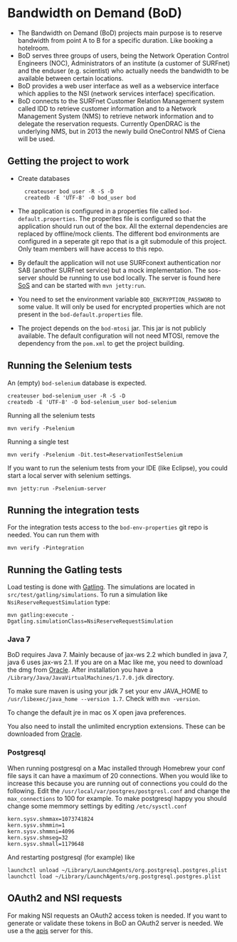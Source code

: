 # Bandwidth on Demand (BoD) #

* The Bandwidth on Demand (BoD) projects main purpose is to reserve
  bandwidth from point A to B for a specific duration. Like booking a
  hotelroom.
* BoD serves three groups of users, being the Network Operation
  Control Engineers (NOC), Administrators of an institute (a customer
  of SURFnet) and the enduser (e.g. scientist) who actually needs the
  bandwidth to be available between certain locations.
* BoD provides a web user interface as well as a webservice interface
  which applies to the NSI (network services interface) specification.
* BoD connects to the SURFnet Customer Relation Management system
  called IDD to retrieve customer information and to a Network
  Management System (NMS) to retrieve network information and to
  delegate the reservation requests. Currently OpenDRAC is the
  underlying NMS, but in 2013 the newly build OneControl NMS of Ciena
  will be used.

## Getting the project to work ##

* Create databases

        createuser bod_user -R -S -D
        createdb -E 'UTF-8' -O bod_user bod

* The application is configured in a properties file called
  `bod-default.properties`. The properites file is configured so that
  the application should run out of the box. All the external
  dependencies are replaced by offline/mock clients. The different bod
  environments are configured in a seperate git repo that is a git
  submodule of this project. Only team members will have access to
  this repo.
* By default the application will not use SURFconext authentication
  nor SAB (another SURFnet service) but a mock implementation. The
  sos-server should be running to use bod locally. The server is found
  here [SoS][sos] and can be started with `mvn jetty:run`.
* You need to set the environment variable `BOD_ENCRYPTION_PASSWORD`
  to some value. It will only be used for encrypted properties which
  are not present in the `bod-default.properties` file.
* The project depends on the `bod-mtosi` jar. This jar is not publicly
  available. The default configuration will not need MTOSI, remove the
  dependency from the `pom.xml` to get the project building.

## Running the Selenium tests ##

An (empty) `bod-selenium` database is expected.

    createuser bod-selenium_user -R -S -D
    createdb -E 'UTF-8' -O bod-selenium_user bod-selenium

Running all the selenium tests

    mvn verify -Pselenium

Running a single test

    mvn verify -Pselenium -Dit.test=ReservationTestSelenium

If you want to run the selenium tests from your IDE (like Eclipse),
you could start a local server with selenium settings.

    mvn jetty:run -Pselenium-server

## Running the integration tests ##

For the integration tests access to the `bod-env-properties` git repo
is needed. You can run them with

    mvn verify -Pintegration

## Running the Gatling tests ##

Load testing is done with [Gatling][gatling]. The simulations are
located in `src/test/gatling/simulations`.  To run a simulation like
`NsiReserveRequestSimulation` type:

    mvn gatling:execute -Dgatling.simulationClass=NsiReserveRequestSimulation

### Java 7 ###

BoD requires Java 7. Mainly because of jax-ws 2.2 which bundled in
java 7, java 6 uses jax-ws 2.1. If you are on a Mac like me, you need
to download the dmg from
[Oracle](http://www.oracle.com/technetwork/java/javase/downloads/index.html). After
installation you have a `/Library/Java/JavaVirtualMachines/1.7.0.jdk`
directory.

To make sure maven is using your jdk 7 set your env JAVA_HOME to
``/usr/libexec/java_home --version 1.7``. Check with `mvn -version`.

To change the default jre in mac os X open java preferences.

You also need to install the unlimited encryption extensions. These
can be downloaded from
[Oracle](http://www.oracle.com/technetwork/java/javase/downloads/jce-7-download-432124.html).

### Postgresql

When running postgresql on a Mac installed through Homebrew your conf
file says it can have a maximum of 20 connections. When you would like
to increase this because you are running out of connections you could
do the following. Edit the `/usr/local/var/postgres/postgresl.conf`
and change the `max_connections` to 100 for example.  To make
postgresql happy you should change some memmory settings by editing
`/etc/sysctl.conf`

    kern.sysv.shmmax=1073741824
    kern.sysv.shmmin=1
    kern.sysv.shmmni=4096
    kern.sysv.shmseg=32
    kern.sysv.shmall=1179648

And restarting postgresql (for example) like

    launchctl unload ~/Library/LaunchAgents/org.postgresql.postgres.plist
    launchctl load ~/Library/LaunchAgents/org.postgresql.postgres.plist

## OAuth2 and NSI requests ##

For making NSI requests an OAuth2 access token is needed. If you want
to generate or validate these tokens in BoD an OAuth2 server is
needed. We use a the [apis][apis] server for this.

[jasypt]: http://www.jasypt.org/
[opendrac]: https://www.opendrac.org/
[opendrac-app]: http://drac.surfnet.nl:8443/
[sos]: https://github.com/BandwidthOnDemand/sos-server
[gatling]: http://gatling-tool.org
[apis]: https://github.com/OpenConextApps/apis
